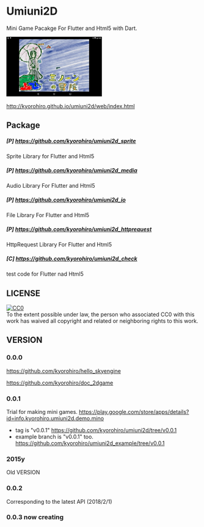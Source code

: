 # Umiuni2D

Mini Game Pacakge For Flutter and Html5 with Dart.


![](wonder_minon_AB01.png)

http://kyorohiro.github.io/umiuni2d/web/index.html


## Package

##### [P] https://github.com/kyorohiro/umiuni2d_sprite
Sprite Library for Flutter and Html5

##### [P] https://github.com/kyorohiro/umiuni2d_media
Audio Library For Flutter and Html5

##### [P] https://github.com/kyorohiro/umiuni2d_io
File Library For Flutter and Html5

##### [P] https://github.com/kyorohiro/umiuni2d_httprequest
HttpRequest Library For Flutter and Html5

##### [C] https://github.com/kyorohiro/umiuni2d_check
test code for Flutter nad Html5


## LICENSE

<p xmlns:dct="http://purl.org/dc/terms/">
  <a rel="license"
     href="http://creativecommons.org/publicdomain/zero/1.0/">
    <img src="http://i.creativecommons.org/p/zero/1.0/88x31.png" style="border-style: none;" alt="CC0" />
  </a>
  <br />
  To the extent possible under law,
  <span rel="dct:publisher" resource="[_:publisher]">the person who associated CC0</span>
  with this work has waived all copyright and related or neighboring
  rights to this work.
</p>


## VERSION
### 0.0.0
https://github.com/kyorohiro/hello_skyengine

https://github.com/kyorohiro/doc_2dgame

### 0.0.1
Trial for making mini games.
https://play.google.com/store/apps/details?id=info.kyorohiro.umiuni2d.demo.mino

* tag is "v0.0.1" https://github.com/kyorohiro/umiuni2d/tree/v0.0.1
* example branch is "v0.0.1" too.
https://github.com/kyorohiro/umiuni2d_example/tree/v0.0.1

### 2015y
Old VERSION

### 0.0.2
Corresponding to the latest API (2018/2/1)

### 0.0.3 now creating

